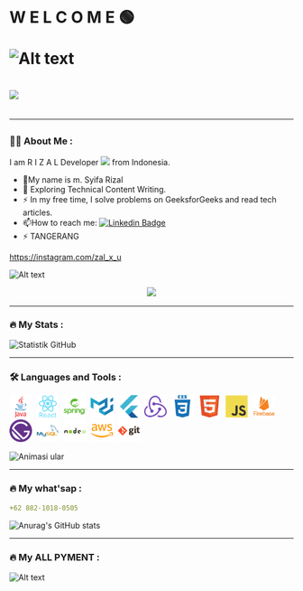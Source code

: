 
<h1>
              W E L C O M E 🟢

![Alt text](https://telegra.ph/file/5ea5f58e0495bfbc22891.jpg)
  
  <img src="https://media.giphy.com/media/hvRJCLFzcasrR4ia7z/giphy.gif" width="30px"/>

---

### :woman_technologist: About Me :
I am R I Z A L Developer <img src="https://media.giphy.com/media/WUlplcMpOCEmTGBtBW/giphy.gif" width="30"> from Indonesia.
- :telescope:My name is m. Syifa Rizal
- :seedling: Exploring Technical Content Writing.
- :zap: In my free time, I solve problems on GeeksforGeeks and read tech articles.
- :mailbox:How to reach me: [![Linkedin Badge](https://img.shields.io/badge/-kakbar-blue?style=flat&logo=Linkedin&logoColor=white)](your-linkedin-url)
- :zap: TANGERANG 

 https://instagram.com/zal_x_u
 
![Alt text](https://telegra.ph/file/1ca74cc790c463d2bbcf4.jpg)   



<div id="header" align="center">
  <img src="https://media.giphy.com/media/M9gbBd9nbDrOTu1Mqx/giphy.gif" width="100"/>
</div>


---

### :fire: My Stats :
![Statistik GitHub](https://github-readme-stats.vercel.app/api?username=zall-4RT&show_icons=true&theme=radical)



---

### :hammer_and_wrench: Languages and Tools :

<div>
  <img src="https://github.com/devicons/devicon/blob/master/icons/java/java-original-wordmark.svg" title="Java" alt="Java" width="40" height="40"/>&nbsp;
  <img src="https://github.com/devicons/devicon/blob/master/icons/react/react-original-wordmark.svg" title="React" alt="React" width="40" height="40"/>&nbsp;
  <img src="https://github.com/devicons/devicon/blob/master/icons/spring/spring-original-wordmark.svg" title="Spring" alt="Spring" width="40" height="40"/>&nbsp;
  <img src="https://github.com/devicons/devicon/blob/master/icons/materialui/materialui-original.svg" title="Material UI" alt="Material UI" width="40" height="40"/>&nbsp;
  <img src="https://github.com/devicons/devicon/blob/master/icons/flutter/flutter-original.svg" title="Flutter" alt="Flutter" width="40" height="40"/>&nbsp;
  <img src="https://github.com/devicons/devicon/blob/master/icons/redux/redux-original.svg" title="Redux" alt="Redux " width="40" height="40"/>&nbsp;
  <img src="https://github.com/devicons/devicon/blob/master/icons/css3/css3-plain-wordmark.svg"  title="CSS3" alt="CSS" width="40" height="40"/>&nbsp;
  <img src="https://github.com/devicons/devicon/blob/master/icons/html5/html5-original.svg" title="HTML5" alt="HTML" width="40" height="40"/>&nbsp;
  <img src="https://github.com/devicons/devicon/blob/master/icons/javascript/javascript-original.svg" title="JavaScript" alt="JavaScript" width="40" height="40"/>&nbsp;
  <img src="https://github.com/devicons/devicon/blob/master/icons/firebase/firebase-plain-wordmark.svg" title="Firebase" alt="Firebase" width="40" height="40"/>&nbsp;
  <img src="https://github.com/devicons/devicon/blob/master/icons/gatsby/gatsby-original.svg" title="Gatsby"  alt="Gatsby" width="40" height="40"/>&nbsp;
  <img src="https://github.com/devicons/devicon/blob/master/icons/mysql/mysql-original-wordmark.svg" title="MySQL"  alt="MySQL" width="40" height="40"/>&nbsp;
  <img src="https://github.com/devicons/devicon/blob/master/icons/nodejs/nodejs-original-wordmark.svg" title="NodeJS" alt="NodeJS" width="40" height="40"/>&nbsp;
  <img src="https://github.com/devicons/devicon/blob/master/icons/amazonwebservices/amazonwebservices-plain-wordmark.svg" title="AWS" alt="AWS" width="40" height="40"/>&nbsp;
  <img src="https://github.com/devicons/devicon/blob/master/icons/git/git-original-wordmark.svg" title="Git" **alt="Git" width="40" height="40"/>
</div>





![Animasi ular]( https://github.com/thepiyushmalhotra/thepiyushmalhotra/blob/output/github-contribution-grid-snake.svg )






---

### :fire: My what'sap :

```yaml 
+62 882-1018-0505
```

![Anurag's GitHub stats](https://github-readme-stats.vercel.app/api?username=zall-4RT&show=reviews,discussions_started,discussions_answered,prs_merged,prs_merged_percentage)





---

### :fire: My ALL PYMENT :
![Alt text](https://telegra.ph/file/530d107e43aad607e1807.jpg)
